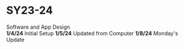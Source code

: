 # SY23-24
Software and App Design<br>
<b>1/4/24</b> Initial Setup
<b>1/5/24</b> Updated from Computer
<b>1/8/24</b> Monday's Update